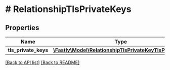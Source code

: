 # # RelationshipTlsPrivateKeys

## Properties

Name | Type | Description | Notes
------------ | ------------- | ------------- | -------------
**tls_private_keys** | [**\Fastly\Model\RelationshipTlsPrivateKeyTlsPrivateKey**](RelationshipTlsPrivateKeyTlsPrivateKey.md) |  | [optional]

[[Back to API list]](../../README.md#endpoints) [[Back to README]](../../README.md)
